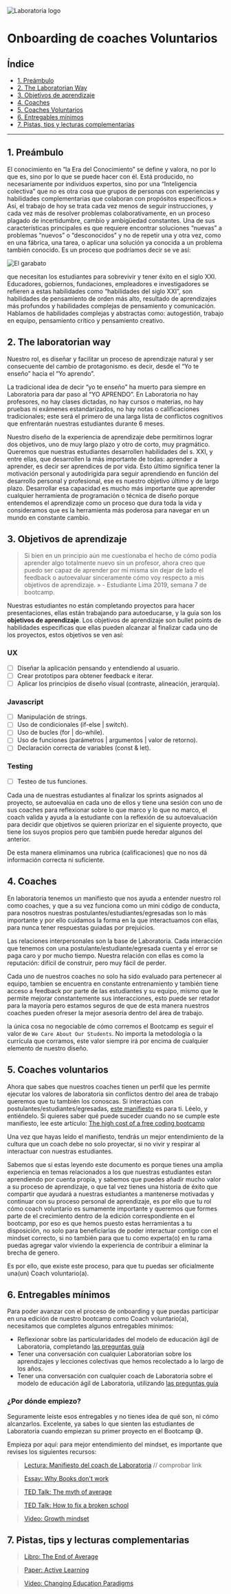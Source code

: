 ![Laboratoria logo](https://miro.medium.com/fit/c/256/256/1*BpooOOwuFjeYDxbTpwhuAw.png)

# Onboarding de coaches Voluntarios

## Índice

- [1. Preámbulo](#1-preámbulo)
- [2. The Laboratorian Way](#2-the-laboratorian-way)
- [3. Objetivos de aprendizaje](#3-objetivos-de-aprendizaje)
- [4. Coaches](#4-coaches-voluntarios)
- [5. Coaches Voluntarios](#5-coaches-voluntarios)
- [6. Entregables mínimos](#6-entregables-minimos)
- [7. Pistas, tips y lecturas complementarias](#7-pistas-tips-y-lecturas-complementarias)

---

## 1. Preámbulo

El conocimiento en “la Era del Conocimiento” se define y valora, no por lo que es, sino por lo que se puede hacer con él. Está producido, no necesariamente por individuos expertos, sino por una “Inteligencia colectiva” que no es otra cosa que grupos de personas con experiencias y habilidades complementarias que colaboran con propósitos específicos.»
Así, el trabajo de hoy se trata cada vez menos de seguir instrucciones, y cada vez más de resolver problemas colaborativamente, en un proceso plagado de incertidumbre, cambio y ambigüedad constantes. Una de sus características principales es que requiere encontrar soluciones “nuevas” a problemas “nuevos” o “desconocidos” y no de repetir una y otra vez, como en una fábrica, una tarea, o aplicar una solución ya conocida a un problema también conocido.
Es un proceso que podríamos decir se ve así:

![El garabato](images/garabato.png)

que necesitan los estudiantes para sobrevivir y tener éxito en el siglo XXI. Educadores, gobiernos, fundaciones, empleadores e investigadores se refieren a estas habilidades como “habilidades del siglo XXI”, son habilidades de pensamiento de orden más alto, resultado de aprendizajes más profundos y habilidades complejas de pensamiento y comunicación. Hablamos de habilidades complejas y abstractas como: autogestión, trabajo en equipo, pensamiento crítico y pensamiento creativo.

## 2. The laboratorian way

Nuestro rol, es diseñar y facilitar un proceso de aprendizaje natural y ser consecuente del cambio de protagonismo.
es decir, desde el “Yo te enseño” hacia el “Yo aprendo”.

La tradicional idea de decir “yo te enseño” ha muerto para siempre en Laboratoria para dar paso al “YO APRENDO”. En Laboratoria no hay profesores, no hay clases dictadas, no hay cursos o materias, no hay pruebas ni exámenes estandarizados, no hay notas o calificaciones tradicionales; este será el primero de una larga lista de conflictos cognitivos que enfrentarán nuestras estudiantes durante 6 meses.

Nuestro diseño de la experiencia de aprendizaje debe permitirnos lograr dos objetivos, uno de muy largo plazo y otro de corto, muy pragmático. Queremos que nuestras estudiantes desarrollen habilidades del s. XXI, y entre ellas, que desarrollen la más importante de todas: aprender a aprender, es decir ser aprendices de por vida. Esto último significa tener la motivación personal y autodirigida para seguir aprendiendo en función del desarrollo personal y profesional, ese es nuestro objetivo último y de largo plazo. Desarrollar esa capacidad es mucho más importante que aprender cualquier herramienta de programación o técnica de diseño porque entendemos el aprendizaje como un proceso que dura toda la vida y consideramos que es la herramienta más poderosa para navegar en un mundo en constante cambio.

## 3. Objetivos de aprendizaje

> Si bien en un principio aún me cuestionaba el hecho de cómo podía aprender algo totalmente nuevo sin un profesor, ahora creo que puedo ser capaz de aprender por mí misma sin dejar de lado el feedback o autoevaluar sinceramente cómo voy respecto a mis objetivos de aprendizaje. » - Estudiante Lima 2019, semana 7 de bootcamp.

Nuestras estudiantes no están completando proyectos para hacer presentaciones, ellas están trabajando para autoeducarse, y la guía son los **objetivos de aprendizaje**. Los objetivos de aprendizaje son bullet points de habilidades especificas que ellas pueden alcanzar al finalizar cada uno de los proyectos, estos objetivos se ven así:

### UX

- [ ] Diseñar la aplicación pensando y entendiendo al usuario.
- [ ] Crear prototipos para obtener feedback e iterar.
- [ ] Aplicar los principios de diseño visual (contraste, alineación, jerarquía).

### Javascript

- [ ] Manipulación de strings.
- [ ] Uso de condicionales (if-else | switch).
- [ ] Uso de bucles (for | do-while).
- [ ] Uso de funciones (parámetros | argumentos | valor de retorno).
- [ ] Declaración correcta de variables (const & let).

### Testing

- [ ] Testeo de tus funciones.

Cada una de nuestras estudiantes al finalizar los sprints asignados al proyecto, se autoevalúa en cada uno de ellos y tiene una sesión con uno de sus coaches para reflexionar sobre lo que marco y lo que no marco, el coach valida y ayuda a la estudiante con la reflexión de su autoevaluación para decidir que objetivos se quieren priorizar en el siguiente proyecto, que tiene los suyos propios pero que también puede heredar algunos del anterior.

De esta manera eliminamos una rubrica (calificaciones) que no nos dá información correcta ni suficiente.

## 4. Coaches

En laboratoria tenemos un manifiesto que nos ayuda a entender nuestro rol como coaches, y que a su vez funciona como un mini código de conducta, para nosotros nuestras postulantes/estudiantes/egresadas son lo más importante y por ello cuidamos la forma en la que interactuamos con ellas, para nunca tener respuestas guiadas por prejuicios.

Las relaciones interpersonales son la base de Laboratoria. Cada interacción que tenemos con una postulante/estudiante/egresada cuenta y el error se paga caro y por mucho tiempo. Nuestra relación con ellas es como la reputación: difícil de construir, pero muy fácil de perder.

Cada uno de nuestros coaches no solo ha sido evaluado para pertenecer al equipo, tambien se encuentra en constante entrenamiento y también tiene acceso a feedback por parte de las estudiantes y su equipo, mismo que le permite mejorar constantemente sus interacciones, esto puede ser retador para la mayoría pero estamos seguros de que de esta manera nuestros coaches pueden ofreser la mejor asesoría dentro del área de trabajo.

la única cosa no negociable de cómo corremos el Bootcamp es seguir el valor de `We Care About Our Students`. No importa la metodología o la currícula que corramos, este valor siempre irá por encima de cualquier elemento de nuestro diseño.

## 5. Coaches voluntarios

Ahora que sabes que nuestros coaches tienen un perfil que les permite ejecutar los valores de laboratoria sin conflictos dentro del area de trabajo queremos que tu también los conoscas. Si interactúas con postulantes/estudiantes/egresadas, [este manifiesto](docs/manifiesto.pdf) es para ti. Léelo, y entiéndelo. Si quieres saber qué puede suceder cuando no se cumple este manifiesto, lee este artículo: [The high cost of a free coding bootcamp](https://www.theverge.com/2020/2/11/21131848/lambda-school-coding-bootcamp-isa-tuition-cost-free)

Una vez que hayas leido el manifiesto, tendrás un mejor entendimiento de la cultura que un coach debe no solo proyectar, si no vivir y respirar al interactuar con nuestras estudiantes.

Sabemos que si estas leyendo este documento es porque tienes una amplia experiencia en temas relacionados a los que nuestras estudiantes estan aprendiendo por cuenta propia, y sabemos que puedes añadir mucho valor a su proceso de aprendizaje, o que tal vez tienes una historia de éxito que compartir que ayudará a nuestras estudiantes a mantenerse motivadas y continuar con su proceso personal de aprendizaje, es por ello que tu rol cómo coach voluntario es sumamente importante y queremos que formes parte de el crecimiento dentro de la edición correspondiente en el bootcamp, por eso es que hemos puesto estas herramientas a tu disposición, no solo para beneficiarlas de poder interactuar contigo con el mindset correcto, si no también para que tu como experta(o) en tu rama puedas agregar valor viviendo la experiencia de contribuir a eliminar la brecha de genero.

Es por ello, que existe este proceso, para que tu puedas ser oficialmente una(un) Coach voluntario(a).

## 6. Entregables mínimos

Para poder avanzar con el proceso de onboarding y que puedas participar en una edición de nuestro bootcamp como Coach voluntario(a), necesitamos que completes algunos entregables mínimos:

- Reflexionar sobre las particularidades del modelo de educación ágil de Laboratoria, completando [las preguntas guía](https://docs.google.com/forms/d/e/1FAIpQLSe4GsnceF83DAYNWmqqS-KZCDL-K2fFCC2YXIoT7MLcJeMuxQ/viewform?fbzx=529178039941947242)
- Tener una conversación con cualquier Laboratorian sobre los aprendizajes y lecciones colectivas que hemos recolectado a lo largo de los años.
- Tener una conversación con cualquier coach de Laboratoria sobre el modelo de educación ágil de Laboratoria, utilizando [las preguntas guía](https://docs.google.com/forms/d/e/1FAIpQLSe4GsnceF83DAYNWmqqS-KZCDL-K2fFCC2YXIoT7MLcJeMuxQ/viewform?fbzx=529178039941947242)

### ¿Por dónde empiezo?

Seguramente leíste esos entregables y no tienes idea de qué son, ni cómo alcanzarlos. Excelente, ya sabes lo que sienten las estudiantes de Laboratoria cuando empiezan su primer proyecto en el Bootcamp 😅.

Empieza por aquí: para mejor entendimiento del mindset, es importante que revises los siguientes recursos:

> [Lectura: Manifiesto del coach de Laboratoria](https://docs.google.com/document/d/1woa5WTntMLXLY1WDcLNW4hKY7W9VV0iO7iIkLduYz-E/edit#) // comprobar link

> [Essay: Why Books don't work](https://andymatuschak.org/books/)

> [TED Talk: The myth of average](https://www.youtube.com/watch?v=4eBmyttcfU4)

> [TED Talk: How to fix a broken school](https://www.ted.com/talks/linda_cliatt_wayman_how_to_fix_a_broken_school_lead_fearlessly_love_hard)

> [Video: Growth mindset](https://www.youtube.com/watch?v=Yl9TVbAal5s)

## 7. Pistas, tips y lecturas complementarias

> [Libro: The End of Average ](https://www.amazon.com/End-Average-Succeed-Values-Sameness/dp/B00YFOFYT4/ref=sr_1_2?adgrpid=82197445115&gclid=EAIaIQobChMIu4OU9Oz55gIVA4fVCh1LcAcEEAAYASAAEgJIX_D_BwE&hvadid=402156096693&hvdev=c&hvlocphy=9060924&hvnetw=g&hvpos=1t1&hvqmt=e&hvrand=828412069656065007&hvtargid=kwd-131007094614&hydadcr=22340_11226440&keywords=the+end+of+average&qid=1578687418&sr=8-2)

> [Paper: Active Learning](https://files.eric.ed.gov/fulltext/ED336049.pdf)

> [Video: Changing Education Paradigms](https://www.youtube.com/watch?v=zDZFcDGpL4U)
